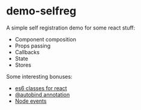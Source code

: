# demo-selfreg

A simple self registration demo for some react stuff:

- Component composition
- Props passing
- Callbacks
- State
- Stores

Some interesting bonuses:

- [es6 classes for react](https://facebook.github.io/react/blog/2015/01/27/react-v0.13.0-beta-1.html)
- [@autobind annotation](https://www.npmjs.com/package/autobind-decorator)
- [Node events](https://nodejs.org/api/events.html)
